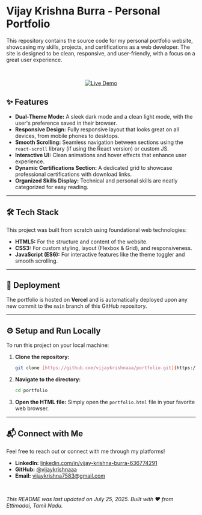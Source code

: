 # Vijay Krishna Burra - Personal Portfolio

This repository contains the source code for my personal portfolio website, showcasing my skills, projects, and certifications as a web developer. The site is designed to be clean, responsive, and user-friendly, with a focus on a great user experience.

<br>

<p align="center">
  <a href="https://portfolio-vijaykrishnaaa.vercel.app/"> <img src="https://img.shields.io/badge/Live-Demo-2ea44f?style=for-the-badge" alt="Live Demo">
  </a>
</p>


## ✨ Features

- **Dual-Theme Mode:** A sleek dark mode and a clean light mode, with the user's preference saved in their browser.
- **Responsive Design:** Fully responsive layout that looks great on all devices, from mobile phones to desktops.
- **Smooth Scrolling:** Seamless navigation between sections using the `react-scroll` library (if using the React version) or custom JS.
- **Interactive UI:** Clean animations and hover effects that enhance user experience.
- **Dynamic Certifications Section:** A dedicated grid to showcase professional certifications with download links.
- **Organized Skills Display:** Technical and personal skills are neatly categorized for easy reading.

---

## 🛠️ Tech Stack

This project was built from scratch using foundational web technologies:

- **HTML5:** For the structure and content of the website.
- **CSS3:** For custom styling, layout (Flexbox & Grid), and responsiveness.
- **JavaScript (ES6):** For interactive features like the theme toggler and smooth scrolling.

---

## 🚀 Deployment

The portfolio is hosted on **Vercel** and is automatically deployed upon any new commit to the `main` branch of this GitHub repository.

---

## ⚙️ Setup and Run Locally

To run this project on your local machine:

1.  **Clone the repository:**
    ```bash
    git clone [https://github.com/vijaykrishnaaa/portfolio.git](https://github.com/vijaykrishnaaa/portfolio.git)
    ```
2.  **Navigate to the directory:**
    ```bash
    cd portfolio
    ```
3.  **Open the HTML file:**
    Simply open the `portfolio.html` file in your favorite web browser.

---

## 📬 Connect with Me

Feel free to reach out or connect with me through my platforms!

- **LinkedIn:** [linkedin.com/in/vijay-krishna-burra-636774291](https://linkedin.com/in/vijay-krishna-burra-636774291)
- **GitHub:** [@vijaykrishnaaa](https://github.com/vijaykrishnaaa)
- **Email:** [vijaykrishna7583@gmail.com](mailto:vijaykrishna7583@gmail.com)

<br>

*This README was last updated on July 25, 2025.*
*Built with ❤️ from Ettimadai, Tamil Nadu.*
